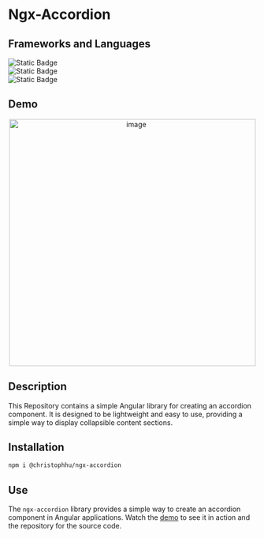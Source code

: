 # Ngx-Accordion

## Frameworks and Languages
<p align="left">
  <img alt="Static Badge" src="https://img.shields.io/badge/19.2.0-000000?style=for-the-badge&logo=angular&logoColor=white&label=Angular&labelColor=000000"><br>
  <img alt="Static Badge" src="https://img.shields.io/badge/4.1.11-000000?style=for-the-badge&logo=tailwindcss&logoColor=white&label=Tailwind&labelColor=06B6D4&color=000000"><br>
  <img alt="Static Badge" src="https://img.shields.io/badge/5.7.2-000000?style=for-the-badge&logo=typescript&logoColor=white&label=Typescript&labelColor=007ACC&color=000000">
</p>

## Demo
<p align="center">
  <a href="https://christophhu.github.io/ngx-accordion"><img src="https://github.com/ChristophHu/ChristophHu/blob/main/assets/gif/ngx-accordion.gif" width="500" alt="image" /></a>
</p>

## Description
This Repository contains a simple Angular library for creating an accordion component. It is designed to be lightweight and easy to use, providing a simple way to display collapsible content sections.

## Installation
```bash
npm i @christophhu/ngx-accordion
```

## Use
The `ngx-accordion` library provides a simple way to create an accordion component in Angular applications. Watch the [demo](https://christophhu.github.io/ngx-accordion) to see it in action and the repository for the source code.